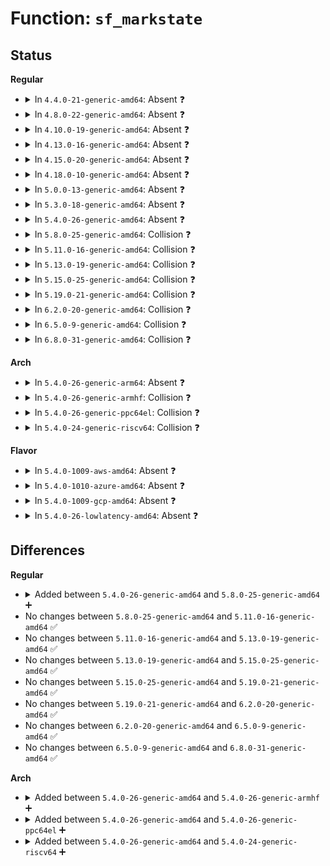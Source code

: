 # Function: <code>sf_markstate</code>

## Status
<b>Regular</b>
<ul>
<li>
<details>
<summary>In <code>4.4.0-21-generic-amd64</code>: Absent ❓</summary>

```json
{
  "name": "sf_markstate",
  "collision_type": "Static-Static Collision",
  "inline_type": "Full",
  "funcs": [
    {
      "addr": 18446744071586799025,
      "name": "sf_markstate",
      "external": false,
      "loc": "net/ipv4/igmp.c:1878",
      "file": "net/ipv4/igmp.c",
      "inline": "not declared, inlined",
      "caller_inline": [
        "net/ipv4/igmp.c:ip_mc_del_src",
        "net/ipv4/igmp.c:ip_mc_add_src"
      ],
      "caller_func": []
    },
    {
      "addr": 18446744071587142341,
      "name": "sf_markstate",
      "external": false,
      "loc": "net/ipv6/mcast.c:2200",
      "file": "net/ipv6/mcast.c",
      "inline": "not declared, inlined",
      "caller_inline": [
        "net/ipv6/mcast.c:ip6_mc_del_src",
        "net/ipv6/mcast.c:ip6_mc_add_src"
      ],
      "caller_func": []
    }
  ],
  "symbols": []
}
```
</details>
</li>
<li>
<details>
<summary>In <code>4.8.0-22-generic-amd64</code>: Absent ❓</summary>

```json
{
  "name": "sf_markstate",
  "collision_type": "Static-Static Collision",
  "inline_type": "Full",
  "funcs": [
    {
      "addr": 18446744071587249973,
      "name": "sf_markstate",
      "external": false,
      "loc": "net/ipv4/igmp.c:1888",
      "file": "net/ipv4/igmp.c",
      "inline": "not declared, inlined",
      "caller_inline": [
        "net/ipv4/igmp.c:ip_mc_add_src",
        "net/ipv4/igmp.c:ip_mc_del_src"
      ],
      "caller_func": []
    },
    {
      "addr": 18446744071587596569,
      "name": "sf_markstate",
      "external": false,
      "loc": "net/ipv6/mcast.c:2199",
      "file": "net/ipv6/mcast.c",
      "inline": "not declared, inlined",
      "caller_inline": [
        "net/ipv6/mcast.c:ip6_mc_add_src",
        "net/ipv6/mcast.c:ip6_mc_del_src"
      ],
      "caller_func": []
    }
  ],
  "symbols": []
}
```
</details>
</li>
<li>
<details>
<summary>In <code>4.10.0-19-generic-amd64</code>: Absent ❓</summary>

```json
{
  "name": "sf_markstate",
  "collision_type": "Static-Static Collision",
  "inline_type": "Full",
  "funcs": [
    {
      "addr": 18446744071587450549,
      "name": "sf_markstate",
      "external": false,
      "loc": "net/ipv4/igmp.c:1926",
      "file": "net/ipv4/igmp.c",
      "inline": "not declared, inlined",
      "caller_inline": [
        "net/ipv4/igmp.c:ip_mc_add_src",
        "net/ipv4/igmp.c:ip_mc_del_src"
      ],
      "caller_func": []
    },
    {
      "addr": 18446744071587799897,
      "name": "sf_markstate",
      "external": false,
      "loc": "net/ipv6/mcast.c:2223",
      "file": "net/ipv6/mcast.c",
      "inline": "not declared, inlined",
      "caller_inline": [
        "net/ipv6/mcast.c:ip6_mc_add_src",
        "net/ipv6/mcast.c:ip6_mc_del_src"
      ],
      "caller_func": []
    }
  ],
  "symbols": []
}
```
</details>
</li>
<li>
<details>
<summary>In <code>4.13.0-16-generic-amd64</code>: Absent ❓</summary>

```json
{
  "name": "sf_markstate",
  "collision_type": "Static-Static Collision",
  "inline_type": "Full",
  "funcs": [
    {
      "addr": 18446744071587587044,
      "name": "sf_markstate",
      "external": false,
      "loc": "net/ipv4/igmp.c:1935",
      "file": "net/ipv4/igmp.c",
      "inline": "not declared, inlined",
      "caller_inline": [
        "net/ipv4/igmp.c:ip_mc_add_src",
        "net/ipv4/igmp.c:ip_mc_del_src"
      ],
      "caller_func": []
    },
    {
      "addr": 18446744071587957523,
      "name": "sf_markstate",
      "external": false,
      "loc": "net/ipv6/mcast.c:2222",
      "file": "net/ipv6/mcast.c",
      "inline": "not declared, inlined",
      "caller_inline": [
        "net/ipv6/mcast.c:ip6_mc_add_src",
        "net/ipv6/mcast.c:ip6_mc_del_src"
      ],
      "caller_func": []
    }
  ],
  "symbols": []
}
```
</details>
</li>
<li>
<details>
<summary>In <code>4.15.0-20-generic-amd64</code>: Absent ❓</summary>

```json
{
  "name": "sf_markstate",
  "collision_type": "Static-Static Collision",
  "inline_type": "Full",
  "funcs": [
    {
      "addr": 18446744071588111012,
      "name": "sf_markstate",
      "external": false,
      "loc": "net/ipv4/igmp.c:1961",
      "file": "net/ipv4/igmp.c",
      "inline": "not declared, inlined",
      "caller_inline": [
        "net/ipv4/igmp.c:ip_mc_add_src",
        "net/ipv4/igmp.c:ip_mc_del_src"
      ],
      "caller_func": []
    },
    {
      "addr": 18446744071588497712,
      "name": "sf_markstate",
      "external": false,
      "loc": "net/ipv6/mcast.c:2227",
      "file": "net/ipv6/mcast.c",
      "inline": "not declared, inlined",
      "caller_inline": [
        "net/ipv6/mcast.c:ip6_mc_add_src",
        "net/ipv6/mcast.c:ip6_mc_del_src"
      ],
      "caller_func": []
    }
  ],
  "symbols": []
}
```
</details>
</li>
<li>
<details>
<summary>In <code>4.18.0-10-generic-amd64</code>: Absent ❓</summary>

```json
{
  "name": "sf_markstate",
  "collision_type": "Static-Static Collision",
  "inline_type": "Full",
  "funcs": [
    {
      "addr": 18446744071588465638,
      "name": "sf_markstate",
      "external": false,
      "loc": "net/ipv4/igmp.c:1972",
      "file": "net/ipv4/igmp.c",
      "inline": "not declared, inlined",
      "caller_inline": [
        "net/ipv4/igmp.c:ip_mc_add_src",
        "net/ipv4/igmp.c:ip_mc_del_src"
      ],
      "caller_func": []
    },
    {
      "addr": 18446744071588860637,
      "name": "sf_markstate",
      "external": false,
      "loc": "net/ipv6/mcast.c:2252",
      "file": "net/ipv6/mcast.c",
      "inline": "not declared, inlined",
      "caller_inline": [
        "net/ipv6/mcast.c:ip6_mc_add_src",
        "net/ipv6/mcast.c:ip6_mc_del_src"
      ],
      "caller_func": []
    }
  ],
  "symbols": []
}
```
</details>
</li>
<li>
<details>
<summary>In <code>5.0.0-13-generic-amd64</code>: Absent ❓</summary>

```json
{
  "name": "sf_markstate",
  "collision_type": "Static-Static Collision",
  "inline_type": "Full",
  "funcs": [
    {
      "addr": 18446744071588657910,
      "name": "sf_markstate",
      "external": false,
      "loc": "net/ipv4/igmp.c:1988",
      "file": "net/ipv4/igmp.c",
      "inline": "not declared, inlined",
      "caller_inline": [
        "net/ipv4/igmp.c:ip_mc_add_src",
        "net/ipv4/igmp.c:ip_mc_del_src"
      ],
      "caller_func": []
    },
    {
      "addr": 18446744071589084015,
      "name": "sf_markstate",
      "external": false,
      "loc": "net/ipv6/mcast.c:2252",
      "file": "net/ipv6/mcast.c",
      "inline": "not declared, inlined",
      "caller_inline": [
        "net/ipv6/mcast.c:ip6_mc_add_src",
        "net/ipv6/mcast.c:ip6_mc_del_src"
      ],
      "caller_func": []
    }
  ],
  "symbols": []
}
```
</details>
</li>
<li>
<details>
<summary>In <code>5.3.0-18-generic-amd64</code>: Absent ❓</summary>

```json
{
  "name": "sf_markstate",
  "collision_type": "Static-Static Collision",
  "inline_type": "Full",
  "funcs": [
    {
      "addr": 18446744071589070784,
      "name": "sf_markstate",
      "external": false,
      "loc": "net/ipv4/igmp.c:1990",
      "file": "net/ipv4/igmp.c",
      "inline": "not declared, inlined",
      "caller_inline": [
        "net/ipv4/igmp.c:ip_mc_add_src",
        "net/ipv4/igmp.c:ip_mc_del_src"
      ],
      "caller_func": []
    },
    {
      "addr": 18446744071589538274,
      "name": "sf_markstate",
      "external": false,
      "loc": "net/ipv6/mcast.c:2251",
      "file": "net/ipv6/mcast.c",
      "inline": "not declared, inlined",
      "caller_inline": [
        "net/ipv6/mcast.c:ip6_mc_add_src",
        "net/ipv6/mcast.c:ip6_mc_del_src"
      ],
      "caller_func": []
    }
  ],
  "symbols": []
}
```
</details>
</li>
<li>
<details>
<summary>In <code>5.4.0-26-generic-amd64</code>: Absent ❓</summary>

```json
{
  "name": "sf_markstate",
  "collision_type": "Static-Static Collision",
  "inline_type": "Full",
  "funcs": [
    {
      "addr": 18446744071589294944,
      "name": "sf_markstate",
      "external": false,
      "loc": "net/ipv4/igmp.c:1990",
      "file": "net/ipv4/igmp.c",
      "inline": "not declared, inlined",
      "caller_inline": [
        "net/ipv4/igmp.c:ip_mc_add_src",
        "net/ipv4/igmp.c:ip_mc_del_src"
      ],
      "caller_func": []
    },
    {
      "addr": 18446744071589762354,
      "name": "sf_markstate",
      "external": false,
      "loc": "net/ipv6/mcast.c:2251",
      "file": "net/ipv6/mcast.c",
      "inline": "not declared, inlined",
      "caller_inline": [
        "net/ipv6/mcast.c:ip6_mc_add_src",
        "net/ipv6/mcast.c:ip6_mc_del_src"
      ],
      "caller_func": []
    }
  ],
  "symbols": []
}
```
</details>
</li>
<li>
<details>
<summary>In <code>5.8.0-25-generic-amd64</code>: Collision ❓</summary>

```c
void sf_markstate(struct ip_mc_list * pmc)
```

```json
{
  "name": "sf_markstate",
  "collision_type": "Static-Static Collision",
  "inline_type": "No",
  "funcs": [
    {
      "addr": 18446744071590267184,
      "name": "sf_markstate",
      "external": false,
      "loc": "net/ipv4/igmp.c:1988",
      "file": "net/ipv4/igmp.c",
      "inline": "seen, unknown",
      "caller_inline": [],
      "caller_func": [
        "net/ipv4/igmp.c:ip_mc_add_src"
      ]
    },
    {
      "addr": 18446744071590772192,
      "name": "sf_markstate",
      "external": false,
      "loc": "net/ipv6/mcast.c:2248",
      "file": "net/ipv6/mcast.c",
      "inline": "seen, unknown",
      "caller_inline": [],
      "caller_func": [
        "net/ipv6/mcast.c:ip6_mc_add_src"
      ]
    }
  ],
  "symbols": [
    {
      "addr": 18446744071590267184,
      "name": "sf_markstate",
      "section": ".text",
      "bind": "STB_LOCAL",
      "size": 82
    },
    {
      "addr": 18446744071590772192,
      "name": "sf_markstate",
      "section": ".text",
      "bind": "STB_LOCAL",
      "size": 82
    }
  ]
}
```
</details>
</li>
<li>
<details>
<summary>In <code>5.11.0-16-generic-amd64</code>: Collision ❓</summary>

```c
void sf_markstate(struct ip_mc_list * pmc)
```

```json
{
  "name": "sf_markstate",
  "collision_type": "Static-Static Collision",
  "inline_type": "No",
  "funcs": [
    {
      "addr": 18446744071590320096,
      "name": "sf_markstate",
      "external": false,
      "loc": "net/ipv4/igmp.c:1988",
      "file": "net/ipv4/igmp.c",
      "inline": "seen, unknown",
      "caller_inline": [],
      "caller_func": [
        "net/ipv4/igmp.c:ip_mc_add_src"
      ]
    },
    {
      "addr": 18446744071590831440,
      "name": "sf_markstate",
      "external": false,
      "loc": "net/ipv6/mcast.c:2248",
      "file": "net/ipv6/mcast.c",
      "inline": "seen, unknown",
      "caller_inline": [],
      "caller_func": [
        "net/ipv6/mcast.c:ip6_mc_add_src"
      ]
    }
  ],
  "symbols": [
    {
      "addr": 18446744071590320096,
      "name": "sf_markstate",
      "section": ".text",
      "bind": "STB_LOCAL",
      "size": 82
    },
    {
      "addr": 18446744071590831440,
      "name": "sf_markstate",
      "section": ".text",
      "bind": "STB_LOCAL",
      "size": 82
    }
  ]
}
```
</details>
</li>
<li>
<details>
<summary>In <code>5.13.0-19-generic-amd64</code>: Collision ❓</summary>

```c
void sf_markstate(struct ip_mc_list * pmc)
```

```json
{
  "name": "sf_markstate",
  "collision_type": "Static-Static Collision",
  "inline_type": "No",
  "funcs": [
    {
      "addr": 18446744071590236112,
      "name": "sf_markstate",
      "external": false,
      "loc": "net/ipv4/igmp.c:1996",
      "file": "net/ipv4/igmp.c",
      "inline": "seen, unknown",
      "caller_inline": [],
      "caller_func": [
        "net/ipv4/igmp.c:ip_mc_add_src"
      ]
    },
    {
      "addr": 18446744071590758672,
      "name": "sf_markstate",
      "external": false,
      "loc": "net/ipv6/mcast.c:2401",
      "file": "net/ipv6/mcast.c",
      "inline": "seen, unknown",
      "caller_inline": [],
      "caller_func": [
        "net/ipv6/mcast.c:ip6_mc_add_src"
      ]
    }
  ],
  "symbols": [
    {
      "addr": 18446744071590236112,
      "name": "sf_markstate",
      "section": ".text",
      "bind": "STB_LOCAL",
      "size": 84
    },
    {
      "addr": 18446744071590758672,
      "name": "sf_markstate",
      "section": ".text",
      "bind": "STB_LOCAL",
      "size": 84
    }
  ]
}
```
</details>
</li>
<li>
<details>
<summary>In <code>5.15.0-25-generic-amd64</code>: Collision ❓</summary>

```c
void sf_markstate(struct ip_mc_list * pmc)
```

```json
{
  "name": "sf_markstate",
  "collision_type": "Static-Static Collision",
  "inline_type": "No",
  "funcs": [
    {
      "addr": 18446744071591019456,
      "name": "sf_markstate",
      "external": false,
      "loc": "net/ipv4/igmp.c:1996",
      "file": "net/ipv4/igmp.c",
      "inline": "seen, unknown",
      "caller_inline": [],
      "caller_func": [
        "net/ipv4/igmp.c:ip_mc_add_src"
      ]
    },
    {
      "addr": 18446744071591575904,
      "name": "sf_markstate",
      "external": false,
      "loc": "net/ipv6/mcast.c:2399",
      "file": "net/ipv6/mcast.c",
      "inline": "seen, unknown",
      "caller_inline": [],
      "caller_func": [
        "net/ipv6/mcast.c:ip6_mc_add_src"
      ]
    }
  ],
  "symbols": [
    {
      "addr": 18446744071591019456,
      "name": "sf_markstate",
      "section": ".text",
      "bind": "STB_LOCAL",
      "size": 84
    },
    {
      "addr": 18446744071591575904,
      "name": "sf_markstate",
      "section": ".text",
      "bind": "STB_LOCAL",
      "size": 84
    }
  ]
}
```
</details>
</li>
<li>
<details>
<summary>In <code>5.19.0-21-generic-amd64</code>: Collision ❓</summary>

```c
void sf_markstate(struct ip_mc_list * pmc)
```

```json
{
  "name": "sf_markstate",
  "collision_type": "Static-Static Collision",
  "inline_type": "No",
  "funcs": [
    {
      "addr": 18446744071592666064,
      "name": "sf_markstate",
      "external": false,
      "loc": "net/ipv4/igmp.c:2003",
      "file": "net/ipv4/igmp.c",
      "inline": "seen, unknown",
      "caller_inline": [],
      "caller_func": [
        "net/ipv4/igmp.c:ip_mc_add_src"
      ]
    },
    {
      "addr": 18446744071593267472,
      "name": "sf_markstate",
      "external": false,
      "loc": "net/ipv6/mcast.c:2401",
      "file": "net/ipv6/mcast.c",
      "inline": "seen, unknown",
      "caller_inline": [],
      "caller_func": [
        "net/ipv6/mcast.c:ip6_mc_add_src"
      ]
    }
  ],
  "symbols": [
    {
      "addr": 18446744071592666064,
      "name": "sf_markstate",
      "section": ".text",
      "bind": "STB_LOCAL",
      "size": 96
    },
    {
      "addr": 18446744071593267472,
      "name": "sf_markstate",
      "section": ".text",
      "bind": "STB_LOCAL",
      "size": 96
    }
  ]
}
```
</details>
</li>
<li>
<details>
<summary>In <code>6.2.0-20-generic-amd64</code>: Collision ❓</summary>

```c
void sf_markstate(struct ip_mc_list * pmc)
```

```json
{
  "name": "sf_markstate",
  "collision_type": "Static-Static Collision",
  "inline_type": "No",
  "funcs": [
    {
      "addr": 18446744071594533712,
      "name": "sf_markstate",
      "external": false,
      "loc": "net/ipv4/igmp.c:2003",
      "file": "net/ipv4/igmp.c",
      "inline": "seen, unknown",
      "caller_inline": [],
      "caller_func": [
        "net/ipv4/igmp.c:ip_mc_add_src"
      ]
    },
    {
      "addr": 18446744071595169888,
      "name": "sf_markstate",
      "external": false,
      "loc": "net/ipv6/mcast.c:2401",
      "file": "net/ipv6/mcast.c",
      "inline": "seen, unknown",
      "caller_inline": [],
      "caller_func": [
        "net/ipv6/mcast.c:ip6_mc_add_src"
      ]
    }
  ],
  "symbols": [
    {
      "addr": 18446744071594533712,
      "name": "sf_markstate",
      "section": ".text",
      "bind": "STB_LOCAL",
      "size": 96
    },
    {
      "addr": 18446744071595169888,
      "name": "sf_markstate",
      "section": ".text",
      "bind": "STB_LOCAL",
      "size": 96
    }
  ]
}
```
</details>
</li>
<li>
<details>
<summary>In <code>6.5.0-9-generic-amd64</code>: Collision ❓</summary>

```c
void sf_markstate(struct ip_mc_list * pmc)
```

```json
{
  "name": "sf_markstate",
  "collision_type": "Static-Static Collision",
  "inline_type": "No",
  "funcs": [
    {
      "addr": 18446744071594925504,
      "name": "sf_markstate",
      "external": false,
      "loc": "net/ipv4/igmp.c:2004",
      "file": "net/ipv4/igmp.c",
      "inline": "seen, unknown",
      "caller_inline": [],
      "caller_func": [
        "net/ipv4/igmp.c:ip_mc_add_src"
      ]
    },
    {
      "addr": 18446744071595565440,
      "name": "sf_markstate",
      "external": false,
      "loc": "net/ipv6/mcast.c:2401",
      "file": "net/ipv6/mcast.c",
      "inline": "seen, unknown",
      "caller_inline": [],
      "caller_func": [
        "net/ipv6/mcast.c:ip6_mc_add_src"
      ]
    }
  ],
  "symbols": [
    {
      "addr": 18446744071594925504,
      "name": "sf_markstate",
      "section": ".text",
      "bind": "STB_LOCAL",
      "size": 96
    },
    {
      "addr": 18446744071595565440,
      "name": "sf_markstate",
      "section": ".text",
      "bind": "STB_LOCAL",
      "size": 96
    }
  ]
}
```
</details>
</li>
<li>
<details>
<summary>In <code>6.8.0-31-generic-amd64</code>: Collision ❓</summary>

```c
void sf_markstate(struct ip_mc_list * pmc)
```

```json
{
  "name": "sf_markstate",
  "collision_type": "Static-Static Collision",
  "inline_type": "No",
  "funcs": [
    {
      "addr": 18446744071595737648,
      "name": "sf_markstate",
      "external": false,
      "loc": "net/ipv4/igmp.c:2006",
      "file": "net/ipv4/igmp.c",
      "inline": "seen, unknown",
      "caller_inline": [],
      "caller_func": [
        "net/ipv4/igmp.c:ip_mc_add_src"
      ]
    },
    {
      "addr": 18446744071596408240,
      "name": "sf_markstate",
      "external": false,
      "loc": "net/ipv6/mcast.c:2398",
      "file": "net/ipv6/mcast.c",
      "inline": "seen, unknown",
      "caller_inline": [],
      "caller_func": [
        "net/ipv6/mcast.c:ip6_mc_add_src"
      ]
    }
  ],
  "symbols": [
    {
      "addr": 18446744071595737648,
      "name": "sf_markstate",
      "section": ".text",
      "bind": "STB_LOCAL",
      "size": 96
    },
    {
      "addr": 18446744071596408240,
      "name": "sf_markstate",
      "section": ".text",
      "bind": "STB_LOCAL",
      "size": 96
    }
  ]
}
```
</details>
</li>
</ul>
<b>Arch</b>
<ul>
<li>
<details>
<summary>In <code>5.4.0-26-generic-arm64</code>: Absent ❓</summary>

```json
{
  "name": "sf_markstate",
  "collision_type": "Static-Static Collision",
  "inline_type": "Full",
  "funcs": [
    {
      "addr": 18446603336502933272,
      "name": "sf_markstate",
      "external": false,
      "loc": "net/ipv4/igmp.c:1990",
      "file": "net/ipv4/igmp.c",
      "inline": "not declared, inlined",
      "caller_inline": [
        "net/ipv4/igmp.c:ip_mc_add_src",
        "net/ipv4/igmp.c:ip_mc_del_src"
      ],
      "caller_func": []
    },
    {
      "addr": 18446603336503464100,
      "name": "sf_markstate",
      "external": false,
      "loc": "net/ipv6/mcast.c:2251",
      "file": "net/ipv6/mcast.c",
      "inline": "not declared, inlined",
      "caller_inline": [
        "net/ipv6/mcast.c:ip6_mc_add_src",
        "net/ipv6/mcast.c:ip6_mc_del_src"
      ],
      "caller_func": []
    }
  ],
  "symbols": []
}
```
</details>
</li>
<li>
<details>
<summary>In <code>5.4.0-26-generic-armhf</code>: Collision ❓</summary>

```c
void sf_markstate(struct ip_mc_list * pmc)
```

```json
{
  "name": "sf_markstate",
  "collision_type": "Static-Static Collision",
  "inline_type": "No",
  "funcs": [
    {
      "addr": 3235615528,
      "name": "sf_markstate",
      "external": false,
      "loc": "net/ipv4/igmp.c:1990",
      "file": "net/ipv4/igmp.c",
      "inline": "seen, unknown",
      "caller_inline": [],
      "caller_func": [
        "net/ipv4/igmp.c:ip_mc_add_src",
        "net/ipv4/igmp.c:ip_mc_del_src"
      ]
    },
    {
      "addr": 3236106856,
      "name": "sf_markstate",
      "external": false,
      "loc": "net/ipv6/mcast.c:2251",
      "file": "net/ipv6/mcast.c",
      "inline": "seen, unknown",
      "caller_inline": [],
      "caller_func": [
        "net/ipv6/mcast.c:ip6_mc_add_src",
        "net/ipv6/mcast.c:ip6_mc_del_src"
      ]
    }
  ],
  "symbols": [
    {
      "addr": 3235615528,
      "name": "sf_markstate",
      "section": ".text",
      "bind": "STB_LOCAL",
      "size": 112
    },
    {
      "addr": 3236106856,
      "name": "sf_markstate",
      "section": ".text",
      "bind": "STB_LOCAL",
      "size": 112
    }
  ]
}
```
</details>
</li>
<li>
<details>
<summary>In <code>5.4.0-26-generic-ppc64el</code>: Collision ❓</summary>

```c
void sf_markstate(struct ip_mc_list * pmc)
```

```json
{
  "name": "sf_markstate",
  "collision_type": "Static-Static Collision",
  "inline_type": "No",
  "funcs": [
    {
      "addr": 13835058055296593616,
      "name": "sf_markstate",
      "external": false,
      "loc": "net/ipv4/igmp.c:1990",
      "file": "net/ipv4/igmp.c",
      "inline": "seen, unknown",
      "caller_inline": [],
      "caller_func": [
        "net/ipv4/igmp.c:ip_mc_add_src",
        "net/ipv4/igmp.c:ip_mc_del_src"
      ]
    },
    {
      "addr": 13835058055297233200,
      "name": "sf_markstate",
      "external": false,
      "loc": "net/ipv6/mcast.c:2251",
      "file": "net/ipv6/mcast.c",
      "inline": "seen, unknown",
      "caller_inline": [],
      "caller_func": [
        "net/ipv6/mcast.c:ip6_mc_add_src",
        "net/ipv6/mcast.c:ip6_mc_del_src"
      ]
    }
  ],
  "symbols": [
    {
      "addr": 13835058055296593616,
      "name": "sf_markstate",
      "section": ".text",
      "bind": "STB_LOCAL",
      "size": 120
    },
    {
      "addr": 13835058055297233200,
      "name": "sf_markstate",
      "section": ".text",
      "bind": "STB_LOCAL",
      "size": 120
    }
  ]
}
```
</details>
</li>
<li>
<details>
<summary>In <code>5.4.0-24-generic-riscv64</code>: Collision ❓</summary>

```c
void sf_markstate(struct ip_mc_list * pmc)
```

```json
{
  "name": "sf_markstate",
  "collision_type": "Static-Static Collision",
  "inline_type": "No",
  "funcs": [
    {
      "addr": 18446743936279014422,
      "name": "sf_markstate",
      "external": false,
      "loc": "net/ipv4/igmp.c:1990",
      "file": "net/ipv4/igmp.c",
      "inline": "seen, unknown",
      "caller_inline": [],
      "caller_func": [
        "net/ipv4/igmp.c:ip_mc_add_src",
        "net/ipv4/igmp.c:ip_mc_del_src"
      ]
    },
    {
      "addr": 18446743936279434446,
      "name": "sf_markstate",
      "external": false,
      "loc": "net/ipv6/mcast.c:2251",
      "file": "net/ipv6/mcast.c",
      "inline": "seen, unknown",
      "caller_inline": [],
      "caller_func": [
        "net/ipv6/mcast.c:ip6_mc_add_src",
        "net/ipv6/mcast.c:ip6_mc_del_src"
      ]
    }
  ],
  "symbols": [
    {
      "addr": 18446743936279014422,
      "name": "sf_markstate",
      "section": ".text",
      "bind": "STB_LOCAL",
      "size": 84
    },
    {
      "addr": 18446743936279434446,
      "name": "sf_markstate",
      "section": ".text",
      "bind": "STB_LOCAL",
      "size": 84
    }
  ]
}
```
</details>
</li>
</ul>
<b>Flavor</b>
<ul>
<li>
<details>
<summary>In <code>5.4.0-1009-aws-amd64</code>: Absent ❓</summary>

```json
{
  "name": "sf_markstate",
  "collision_type": "Static-Static Collision",
  "inline_type": "Full",
  "funcs": [
    {
      "addr": 18446744071588901120,
      "name": "sf_markstate",
      "external": false,
      "loc": "net/ipv4/igmp.c:1990",
      "file": "net/ipv4/igmp.c",
      "inline": "not declared, inlined",
      "caller_inline": [
        "net/ipv4/igmp.c:ip_mc_add_src",
        "net/ipv4/igmp.c:ip_mc_del_src"
      ],
      "caller_func": []
    },
    {
      "addr": 18446744071589366722,
      "name": "sf_markstate",
      "external": false,
      "loc": "net/ipv6/mcast.c:2251",
      "file": "net/ipv6/mcast.c",
      "inline": "not declared, inlined",
      "caller_inline": [
        "net/ipv6/mcast.c:ip6_mc_add_src",
        "net/ipv6/mcast.c:ip6_mc_del_src"
      ],
      "caller_func": []
    }
  ],
  "symbols": []
}
```
</details>
</li>
<li>
<details>
<summary>In <code>5.4.0-1010-azure-amd64</code>: Absent ❓</summary>

```json
{
  "name": "sf_markstate",
  "collision_type": "Static-Static Collision",
  "inline_type": "Full",
  "funcs": [
    {
      "addr": 18446744071588613056,
      "name": "sf_markstate",
      "external": false,
      "loc": "net/ipv4/igmp.c:1990",
      "file": "net/ipv4/igmp.c",
      "inline": "not declared, inlined",
      "caller_inline": [
        "net/ipv4/igmp.c:ip_mc_add_src",
        "net/ipv4/igmp.c:ip_mc_del_src"
      ],
      "caller_func": []
    },
    {
      "addr": 18446744071589091714,
      "name": "sf_markstate",
      "external": false,
      "loc": "net/ipv6/mcast.c:2251",
      "file": "net/ipv6/mcast.c",
      "inline": "not declared, inlined",
      "caller_inline": [
        "net/ipv6/mcast.c:ip6_mc_add_src",
        "net/ipv6/mcast.c:ip6_mc_del_src"
      ],
      "caller_func": []
    }
  ],
  "symbols": []
}
```
</details>
</li>
<li>
<details>
<summary>In <code>5.4.0-1009-gcp-amd64</code>: Absent ❓</summary>

```json
{
  "name": "sf_markstate",
  "collision_type": "Static-Static Collision",
  "inline_type": "Full",
  "funcs": [
    {
      "addr": 18446744071589337504,
      "name": "sf_markstate",
      "external": false,
      "loc": "net/ipv4/igmp.c:1990",
      "file": "net/ipv4/igmp.c",
      "inline": "not declared, inlined",
      "caller_inline": [
        "net/ipv4/igmp.c:ip_mc_add_src",
        "net/ipv4/igmp.c:ip_mc_del_src"
      ],
      "caller_func": []
    },
    {
      "addr": 18446744071589803586,
      "name": "sf_markstate",
      "external": false,
      "loc": "net/ipv6/mcast.c:2251",
      "file": "net/ipv6/mcast.c",
      "inline": "not declared, inlined",
      "caller_inline": [
        "net/ipv6/mcast.c:ip6_mc_add_src",
        "net/ipv6/mcast.c:ip6_mc_del_src"
      ],
      "caller_func": []
    }
  ],
  "symbols": []
}
```
</details>
</li>
<li>
<details>
<summary>In <code>5.4.0-26-lowlatency-amd64</code>: Absent ❓</summary>

```json
{
  "name": "sf_markstate",
  "collision_type": "Static-Static Collision",
  "inline_type": "Full",
  "funcs": [
    {
      "addr": 18446744071589379778,
      "name": "sf_markstate",
      "external": false,
      "loc": "net/ipv4/igmp.c:1990",
      "file": "net/ipv4/igmp.c",
      "inline": "not declared, inlined",
      "caller_inline": [
        "net/ipv4/igmp.c:ip_mc_add_src",
        "net/ipv4/igmp.c:ip_mc_del_src"
      ],
      "caller_func": []
    },
    {
      "addr": 18446744071589854402,
      "name": "sf_markstate",
      "external": false,
      "loc": "net/ipv6/mcast.c:2251",
      "file": "net/ipv6/mcast.c",
      "inline": "not declared, inlined",
      "caller_inline": [
        "net/ipv6/mcast.c:ip6_mc_add_src",
        "net/ipv6/mcast.c:ip6_mc_del_src"
      ],
      "caller_func": []
    }
  ],
  "symbols": []
}
```
</details>
</li>
</ul>

## Differences
<b>Regular</b>
<ul>
<li>
<details>
<summary>Added between <code>5.4.0-26-generic-amd64</code> and <code>5.8.0-25-generic-amd64</code> ➕</summary>

```c
void sf_markstate(struct ip_mc_list * pmc)
```
</details>
</li>
<li>
No changes between <code>5.8.0-25-generic-amd64</code> and <code>5.11.0-16-generic-amd64</code> ✅
</li>
<li>
No changes between <code>5.11.0-16-generic-amd64</code> and <code>5.13.0-19-generic-amd64</code> ✅
</li>
<li>
No changes between <code>5.13.0-19-generic-amd64</code> and <code>5.15.0-25-generic-amd64</code> ✅
</li>
<li>
No changes between <code>5.15.0-25-generic-amd64</code> and <code>5.19.0-21-generic-amd64</code> ✅
</li>
<li>
No changes between <code>5.19.0-21-generic-amd64</code> and <code>6.2.0-20-generic-amd64</code> ✅
</li>
<li>
No changes between <code>6.2.0-20-generic-amd64</code> and <code>6.5.0-9-generic-amd64</code> ✅
</li>
<li>
No changes between <code>6.5.0-9-generic-amd64</code> and <code>6.8.0-31-generic-amd64</code> ✅
</li>
</ul>
<b>Arch</b>
<ul>
<li>
<details>
<summary>Added between <code>5.4.0-26-generic-amd64</code> and <code>5.4.0-26-generic-armhf</code> ➕</summary>

```c
void sf_markstate(struct ip_mc_list * pmc)
```
</details>
</li>
<li>
<details>
<summary>Added between <code>5.4.0-26-generic-amd64</code> and <code>5.4.0-26-generic-ppc64el</code> ➕</summary>

```c
void sf_markstate(struct ip_mc_list * pmc)
```
</details>
</li>
<li>
<details>
<summary>Added between <code>5.4.0-26-generic-amd64</code> and <code>5.4.0-24-generic-riscv64</code> ➕</summary>

```c
void sf_markstate(struct ip_mc_list * pmc)
```
</details>
</li>
</ul>
